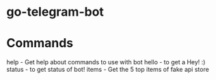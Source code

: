 # go-telegram-bot

# Commands

help - Get help about commands to use with bot
hello - to get a Hey! :)
status - to get status of bot!
items - Get the 5 top items of fake api store